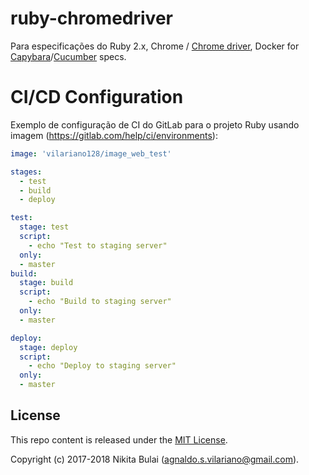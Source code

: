 # ruby-chromedriver

Para especificações do Ruby 2.x, Chrome / [Chrome driver](https://sites.google.com/a/chromium.org/chromedriver/), 
Docker for [Capybara](https://github.com/teamcapybara/capybara)/[Cucumber](https://github.com/cucumber/cucumber) specs.


# CI/CD Configuration

Exemplo de configuração de CI do GitLab para o projeto Ruby usando imagem (https://gitlab.com/help/ci/environments):

```yaml
image: 'vilariano128/image_web_test'

stages:
  - test
  - build
  - deploy

test:
  stage: test
  script:
    - echo "Test to staging server"
  only:
  - master
build:
  stage: build
  script:
    - echo "Build to staging server"
  only:
  - master

deploy:
  stage: deploy
  script:
    - echo "Deploy to staging server"
  only:
  - master

```

## License

This repo content is released under the [MIT License](http://www.opensource.org/licenses/MIT).

Copyright (c) 2017-2018 Nikita Bulai (agnaldo.s.vilariano@gmail.com).
